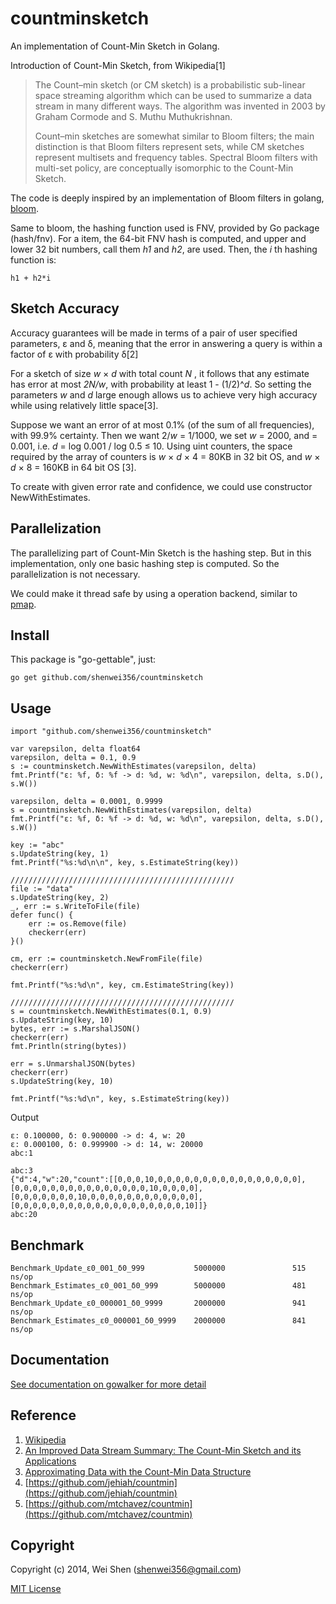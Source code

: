 countminsketch
========

An implementation of Count-Min Sketch in Golang.

Introduction of Count-Min Sketch, from Wikipedia[1]

>    The Count–min sketch (or CM sketch) is a probabilistic sub-linear space
>    streaming algorithm which can be used to summarize a data stream in many
>    different ways. The algorithm was invented in 2003 by Graham Cormode and
>    S. Muthu Muthukrishnan.
>    
>    Count–min sketches are somewhat similar to Bloom filters; the main
>    distinction is that Bloom filters represent sets, while CM sketches
>    represent multisets and frequency tables. Spectral Bloom filters with
>    multi-set policy, are conceptually isomorphic to the Count-Min Sketch.

The code is deeply inspired by an implementation of Bloom filters in golang, 
[bloom](https://github.com/willf/bloom).

Same to bloom, the hashing function used is FNV, provided by Go package 
(hash/fnv). For a item, the 64-bit FNV hash is computed, and upper and lower 
32 bit numbers, call them _h1_ and _h2_, are used. Then, the _i_ th hashing 
function is:

    h1 + h2*i

Sketch Accuracy
-------------

Accuracy guarantees will be made in terms of a pair of user specified parameters,
ε and δ, meaning that the error in answering a query is within a factor of ε with
 probability δ[2]

For a sketch of size _w_ × _d_ with total count _N_ , it follows that any 
estimate has error at most _2N/w_, with probability at least 1 - (1/2)^_d_. 
So setting the parameters _w_ and _d_ large enough allows us to achieve 
very high accuracy while using relatively little space[3].

Suppose we want an error of at most 0.1% (of the sum of all frequencies), 
with 99.9% certainty. Then we want 2/_w_ = 1/1000, we set _w_ = 2000, 
and = 0.001, i.e. _d_ = log 0.001 / log 0.5 ≤ 10. Using uint counters, 
the space required by the array of counters is _w_ × _d_ × 4 = 80KB in 32 bit
OS, and _w_ × _d_ × 8 = 160KB in 64 bit OS [3].

To create with given error rate and confidence, we could use constructor NewWithEstimates.

Parallelization
-----------

The parallelizing part of Count-Min Sketch is the hashing step. But in this implementation,
only one basic hashing step is computed. So the parallelization is not necessary. 

We could make it thread safe by using a operation backend, similar to [pmap](https://github.com/shenwei356/pmap).

Install
-------

This package is "go-gettable", just:

    go get github.com/shenwei356/countminsketch

Usage
-------------

    import "github.com/shenwei356/countminsketch"

	var varepsilon, delta float64
	varepsilon, delta = 0.1, 0.9
	s := countminsketch.NewWithEstimates(varepsilon, delta)
	fmt.Printf("ε: %f, δ: %f -> d: %d, w: %d\n", varepsilon, delta, s.D(), s.W())

	varepsilon, delta = 0.0001, 0.9999
	s = countminsketch.NewWithEstimates(varepsilon, delta)
	fmt.Printf("ε: %f, δ: %f -> d: %d, w: %d\n", varepsilon, delta, s.D(), s.W())

	key := "abc"
	s.UpdateString(key, 1)
	fmt.Printf("%s:%d\n\n", key, s.EstimateString(key))

	//////////////////////////////////////////////////
	file := "data"
	s.UpdateString(key, 2)
	_, err := s.WriteToFile(file)
	defer func() {
		err := os.Remove(file)
		checkerr(err)
	}()

	cm, err := countminsketch.NewFromFile(file)
	checkerr(err)

	fmt.Printf("%s:%d\n", key, cm.EstimateString(key))
	
    //////////////////////////////////////////////////
	s = countminsketch.NewWithEstimates(0.1, 0.9)
	s.UpdateString(key, 10)
	bytes, err := s.MarshalJSON()
	checkerr(err)
	fmt.Println(string(bytes))

	err = s.UnmarshalJSON(bytes)
	checkerr(err)
	s.UpdateString(key, 10)

	fmt.Printf("%s:%d\n", key, s.EstimateString(key))
	
Output

    ε: 0.100000, δ: 0.900000 -> d: 4, w: 20
    ε: 0.000100, δ: 0.999900 -> d: 14, w: 20000
    abc:1
    
    abc:3
    {"d":4,"w":20,"count":[[0,0,0,10,0,0,0,0,0,0,0,0,0,0,0,0,0,0,0,0],[0,0,0,0,0,0,0,0,0,0,0,0,0,0,0,10,0,0,0,0],[0,0,0,0,0,0,0,10,0,0,0,0,0,0,0,0,0,0,0,0],[0,0,0,0,0,0,0,0,0,0,0,0,0,0,0,0,0,0,0,10]]}
    abc:20
    
Benchmark
--------

    Benchmark_Update_ε0_001_δ0_999           5000000               515 ns/op
    Benchmark_Estimates_ε0_001_δ0_999        5000000               481 ns/op
    Benchmark_Update_ε0_000001_δ0_9999       2000000               941 ns/op
    Benchmark_Estimates_ε0_000001_δ0_9999    2000000               841 ns/op
    

Documentation
-------------
[See documentation on gowalker for more detail](http://gowalker.org/github.com/shenwei356/countminsketch/)

Reference 
-------------
1. [Wikipedia](http://en.wikipedia.org/wiki/Count%E2%80%93min_sketch)
2. [An Improved Data Stream Summary: The Count-Min Sketch and its Applications](http://www.cse.unsw.edu.au/~cs9314/07s1/lectures/Lin_CS9314_References/cm-latin.pdf)
3. [Approximating Data with the Count-Min Data Structure](http://dimacs.rutgers.edu/~graham/pubs/papers/cmsoft.pdf)
4. [https://github.com/jehiah/countmin](https://github.com/jehiah/countmin)
5. [https://github.com/mtchavez/countmin](https://github.com/mtchavez/countmin)

Copyright
--------

Copyright (c) 2014, Wei Shen (shenwei356@gmail.com)

[MIT License](https://github.com/shenwei356/countminsketch/blob/master/LICENSE)